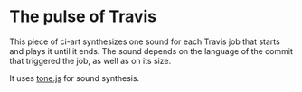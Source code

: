 # The pulse of Travis

This piece of ci-art synthesizes one sound for each Travis job that starts and plays it until it ends. The sound depends on the language of the commit that triggered the job, as well as on its size.

It uses [tone.js](https://tonejs.github.io/) for sound synthesis.


## 
